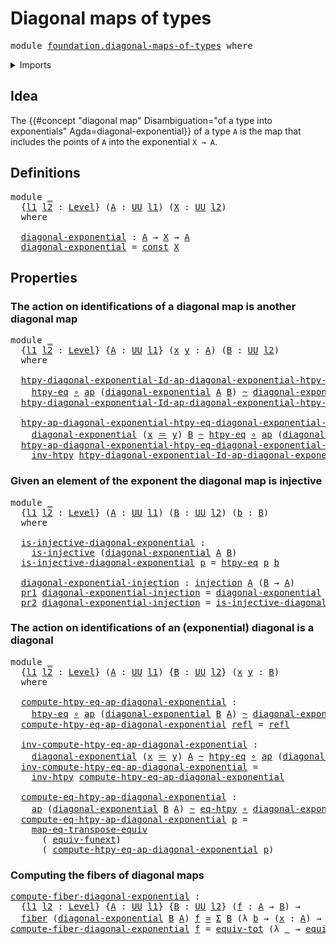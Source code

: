 # Diagonal maps of types

<pre class="Agda"><a id="35" class="Keyword">module</a> <a id="42" href="foundation.diagonal-maps-of-types.html" class="Module">foundation.diagonal-maps-of-types</a> <a id="76" class="Keyword">where</a>
</pre>
<details><summary>Imports</summary>

<pre class="Agda"><a id="132" class="Keyword">open</a> <a id="137" class="Keyword">import</a> <a id="144" href="foundation.action-on-identifications-functions.html" class="Module">foundation.action-on-identifications-functions</a>
<a id="191" class="Keyword">open</a> <a id="196" class="Keyword">import</a> <a id="203" href="foundation.dependent-pair-types.html" class="Module">foundation.dependent-pair-types</a>
<a id="235" class="Keyword">open</a> <a id="240" class="Keyword">import</a> <a id="247" href="foundation.equality-cartesian-product-types.html" class="Module">foundation.equality-cartesian-product-types</a>
<a id="291" class="Keyword">open</a> <a id="296" class="Keyword">import</a> <a id="303" href="foundation.function-extensionality.html" class="Module">foundation.function-extensionality</a>
<a id="338" class="Keyword">open</a> <a id="343" class="Keyword">import</a> <a id="350" href="foundation.functoriality-dependent-pair-types.html" class="Module">foundation.functoriality-dependent-pair-types</a>
<a id="396" class="Keyword">open</a> <a id="401" class="Keyword">import</a> <a id="408" href="foundation.morphisms-arrows.html" class="Module">foundation.morphisms-arrows</a>
<a id="436" class="Keyword">open</a> <a id="441" class="Keyword">import</a> <a id="448" href="foundation.postcomposition-functions.html" class="Module">foundation.postcomposition-functions</a>
<a id="485" class="Keyword">open</a> <a id="490" class="Keyword">import</a> <a id="497" href="foundation.retracts-of-types.html" class="Module">foundation.retracts-of-types</a>
<a id="526" class="Keyword">open</a> <a id="531" class="Keyword">import</a> <a id="538" href="foundation.transposition-identifications-along-equivalences.html" class="Module">foundation.transposition-identifications-along-equivalences</a>
<a id="598" class="Keyword">open</a> <a id="603" class="Keyword">import</a> <a id="610" href="foundation.universe-levels.html" class="Module">foundation.universe-levels</a>

<a id="638" class="Keyword">open</a> <a id="643" class="Keyword">import</a> <a id="650" href="foundation-core.cartesian-product-types.html" class="Module">foundation-core.cartesian-product-types</a>
<a id="690" class="Keyword">open</a> <a id="695" class="Keyword">import</a> <a id="702" href="foundation-core.constant-maps.html" class="Module">foundation-core.constant-maps</a>
<a id="732" class="Keyword">open</a> <a id="737" class="Keyword">import</a> <a id="744" href="foundation-core.equivalences.html" class="Module">foundation-core.equivalences</a>
<a id="773" class="Keyword">open</a> <a id="778" class="Keyword">import</a> <a id="785" href="foundation-core.fibers-of-maps.html" class="Module">foundation-core.fibers-of-maps</a>
<a id="816" class="Keyword">open</a> <a id="821" class="Keyword">import</a> <a id="828" href="foundation-core.function-types.html" class="Module">foundation-core.function-types</a>
<a id="859" class="Keyword">open</a> <a id="864" class="Keyword">import</a> <a id="871" href="foundation-core.homotopies.html" class="Module">foundation-core.homotopies</a>
<a id="898" class="Keyword">open</a> <a id="903" class="Keyword">import</a> <a id="910" href="foundation-core.identity-types.html" class="Module">foundation-core.identity-types</a>
<a id="941" class="Keyword">open</a> <a id="946" class="Keyword">import</a> <a id="953" href="foundation-core.injective-maps.html" class="Module">foundation-core.injective-maps</a>
<a id="984" class="Keyword">open</a> <a id="989" class="Keyword">import</a> <a id="996" href="foundation-core.propositions.html" class="Module">foundation-core.propositions</a>
<a id="1025" class="Keyword">open</a> <a id="1030" class="Keyword">import</a> <a id="1037" href="foundation-core.retractions.html" class="Module">foundation-core.retractions</a>
<a id="1065" class="Keyword">open</a> <a id="1070" class="Keyword">import</a> <a id="1077" href="foundation-core.sections.html" class="Module">foundation-core.sections</a>
</pre>
</details>

## Idea

The
{{#concept "diagonal map" Disambiguation="of a type into exponentials" Agda=diagonal-exponential}}
of a type `A` is the map that includes the points of `A` into the exponential
`X → A`.

## Definitions

<pre class="Agda"><a id="1343" class="Keyword">module</a> <a id="1350" href="foundation.diagonal-maps-of-types.html#1350" class="Module">_</a>
  <a id="1354" class="Symbol">{</a><a id="1355" href="foundation.diagonal-maps-of-types.html#1355" class="Bound">l1</a> <a id="1358" href="foundation.diagonal-maps-of-types.html#1358" class="Bound">l2</a> <a id="1361" class="Symbol">:</a> <a id="1363" href="Agda.Primitive.html#742" class="Postulate">Level</a><a id="1368" class="Symbol">}</a> <a id="1370" class="Symbol">(</a><a id="1371" href="foundation.diagonal-maps-of-types.html#1371" class="Bound">A</a> <a id="1373" class="Symbol">:</a> <a id="1375" href="Agda.Primitive.html#388" class="Primitive">UU</a> <a id="1378" href="foundation.diagonal-maps-of-types.html#1355" class="Bound">l1</a><a id="1380" class="Symbol">)</a> <a id="1382" class="Symbol">(</a><a id="1383" href="foundation.diagonal-maps-of-types.html#1383" class="Bound">X</a> <a id="1385" class="Symbol">:</a> <a id="1387" href="Agda.Primitive.html#388" class="Primitive">UU</a> <a id="1390" href="foundation.diagonal-maps-of-types.html#1358" class="Bound">l2</a><a id="1392" class="Symbol">)</a>
  <a id="1396" class="Keyword">where</a>

  <a id="1405" href="foundation.diagonal-maps-of-types.html#1405" class="Function">diagonal-exponential</a> <a id="1426" class="Symbol">:</a> <a id="1428" href="foundation.diagonal-maps-of-types.html#1371" class="Bound">A</a> <a id="1430" class="Symbol">→</a> <a id="1432" href="foundation.diagonal-maps-of-types.html#1383" class="Bound">X</a> <a id="1434" class="Symbol">→</a> <a id="1436" href="foundation.diagonal-maps-of-types.html#1371" class="Bound">A</a>
  <a id="1440" href="foundation.diagonal-maps-of-types.html#1405" class="Function">diagonal-exponential</a> <a id="1461" class="Symbol">=</a> <a id="1463" href="foundation-core.constant-maps.html#472" class="Function">const</a> <a id="1469" href="foundation.diagonal-maps-of-types.html#1383" class="Bound">X</a>
</pre>
## Properties

### The action on identifications of a diagonal map is another diagonal map

<pre class="Agda"><a id="1576" class="Keyword">module</a> <a id="1583" href="foundation.diagonal-maps-of-types.html#1583" class="Module">_</a>
  <a id="1587" class="Symbol">{</a><a id="1588" href="foundation.diagonal-maps-of-types.html#1588" class="Bound">l1</a> <a id="1591" href="foundation.diagonal-maps-of-types.html#1591" class="Bound">l2</a> <a id="1594" class="Symbol">:</a> <a id="1596" href="Agda.Primitive.html#742" class="Postulate">Level</a><a id="1601" class="Symbol">}</a> <a id="1603" class="Symbol">{</a><a id="1604" href="foundation.diagonal-maps-of-types.html#1604" class="Bound">A</a> <a id="1606" class="Symbol">:</a> <a id="1608" href="Agda.Primitive.html#388" class="Primitive">UU</a> <a id="1611" href="foundation.diagonal-maps-of-types.html#1588" class="Bound">l1</a><a id="1613" class="Symbol">}</a> <a id="1615" class="Symbol">(</a><a id="1616" href="foundation.diagonal-maps-of-types.html#1616" class="Bound">x</a> <a id="1618" href="foundation.diagonal-maps-of-types.html#1618" class="Bound">y</a> <a id="1620" class="Symbol">:</a> <a id="1622" href="foundation.diagonal-maps-of-types.html#1604" class="Bound">A</a><a id="1623" class="Symbol">)</a> <a id="1625" class="Symbol">(</a><a id="1626" href="foundation.diagonal-maps-of-types.html#1626" class="Bound">B</a> <a id="1628" class="Symbol">:</a> <a id="1630" href="Agda.Primitive.html#388" class="Primitive">UU</a> <a id="1633" href="foundation.diagonal-maps-of-types.html#1591" class="Bound">l2</a><a id="1635" class="Symbol">)</a>
  <a id="1639" class="Keyword">where</a>

  <a id="1648" href="foundation.diagonal-maps-of-types.html#1648" class="Function">htpy-diagonal-exponential-Id-ap-diagonal-exponential-htpy-eq</a> <a id="1709" class="Symbol">:</a>
    <a id="1715" href="foundation.function-extensionality.html#1896" class="Function">htpy-eq</a> <a id="1723" href="foundation-core.function-types.html#455" class="Function Operator">∘</a> <a id="1725" href="foundation.action-on-identifications-functions.html#730" class="Function">ap</a> <a id="1728" class="Symbol">(</a><a id="1729" href="foundation.diagonal-maps-of-types.html#1405" class="Function">diagonal-exponential</a> <a id="1750" href="foundation.diagonal-maps-of-types.html#1604" class="Bound">A</a> <a id="1752" href="foundation.diagonal-maps-of-types.html#1626" class="Bound">B</a><a id="1753" class="Symbol">)</a> <a id="1755" href="foundation-core.homotopies.html#2535" class="Function Operator">~</a> <a id="1757" href="foundation.diagonal-maps-of-types.html#1405" class="Function">diagonal-exponential</a> <a id="1778" class="Symbol">(</a><a id="1779" href="foundation.diagonal-maps-of-types.html#1616" class="Bound">x</a> <a id="1781" href="foundation-core.identity-types.html#2713" class="Function Operator">＝</a> <a id="1783" href="foundation.diagonal-maps-of-types.html#1618" class="Bound">y</a><a id="1784" class="Symbol">)</a> <a id="1786" href="foundation.diagonal-maps-of-types.html#1626" class="Bound">B</a>
  <a id="1790" href="foundation.diagonal-maps-of-types.html#1648" class="Function">htpy-diagonal-exponential-Id-ap-diagonal-exponential-htpy-eq</a> <a id="1851" href="foundation-core.identity-types.html#2682" class="InductiveConstructor">refl</a> <a id="1856" class="Symbol">=</a> <a id="1858" href="foundation-core.identity-types.html#2682" class="InductiveConstructor">refl</a>

  <a id="1866" href="foundation.diagonal-maps-of-types.html#1866" class="Function">htpy-ap-diagonal-exponential-htpy-eq-diagonal-exponential-Id</a> <a id="1927" class="Symbol">:</a>
    <a id="1933" href="foundation.diagonal-maps-of-types.html#1405" class="Function">diagonal-exponential</a> <a id="1954" class="Symbol">(</a><a id="1955" href="foundation.diagonal-maps-of-types.html#1616" class="Bound">x</a> <a id="1957" href="foundation-core.identity-types.html#2713" class="Function Operator">＝</a> <a id="1959" href="foundation.diagonal-maps-of-types.html#1618" class="Bound">y</a><a id="1960" class="Symbol">)</a> <a id="1962" href="foundation.diagonal-maps-of-types.html#1626" class="Bound">B</a> <a id="1964" href="foundation-core.homotopies.html#2535" class="Function Operator">~</a> <a id="1966" href="foundation.function-extensionality.html#1896" class="Function">htpy-eq</a> <a id="1974" href="foundation-core.function-types.html#455" class="Function Operator">∘</a> <a id="1976" href="foundation.action-on-identifications-functions.html#730" class="Function">ap</a> <a id="1979" class="Symbol">(</a><a id="1980" href="foundation.diagonal-maps-of-types.html#1405" class="Function">diagonal-exponential</a> <a id="2001" href="foundation.diagonal-maps-of-types.html#1604" class="Bound">A</a> <a id="2003" href="foundation.diagonal-maps-of-types.html#1626" class="Bound">B</a><a id="2004" class="Symbol">)</a>
  <a id="2008" href="foundation.diagonal-maps-of-types.html#1866" class="Function">htpy-ap-diagonal-exponential-htpy-eq-diagonal-exponential-Id</a> <a id="2069" class="Symbol">=</a>
    <a id="2075" href="foundation-core.homotopies.html#2897" class="Function">inv-htpy</a> <a id="2084" href="foundation.diagonal-maps-of-types.html#1648" class="Function">htpy-diagonal-exponential-Id-ap-diagonal-exponential-htpy-eq</a>
</pre>
### Given an element of the exponent the diagonal map is injective

<pre class="Agda"><a id="2226" class="Keyword">module</a> <a id="2233" href="foundation.diagonal-maps-of-types.html#2233" class="Module">_</a>
  <a id="2237" class="Symbol">{</a><a id="2238" href="foundation.diagonal-maps-of-types.html#2238" class="Bound">l1</a> <a id="2241" href="foundation.diagonal-maps-of-types.html#2241" class="Bound">l2</a> <a id="2244" class="Symbol">:</a> <a id="2246" href="Agda.Primitive.html#742" class="Postulate">Level</a><a id="2251" class="Symbol">}</a> <a id="2253" class="Symbol">(</a><a id="2254" href="foundation.diagonal-maps-of-types.html#2254" class="Bound">A</a> <a id="2256" class="Symbol">:</a> <a id="2258" href="Agda.Primitive.html#388" class="Primitive">UU</a> <a id="2261" href="foundation.diagonal-maps-of-types.html#2238" class="Bound">l1</a><a id="2263" class="Symbol">)</a> <a id="2265" class="Symbol">(</a><a id="2266" href="foundation.diagonal-maps-of-types.html#2266" class="Bound">B</a> <a id="2268" class="Symbol">:</a> <a id="2270" href="Agda.Primitive.html#388" class="Primitive">UU</a> <a id="2273" href="foundation.diagonal-maps-of-types.html#2241" class="Bound">l2</a><a id="2275" class="Symbol">)</a> <a id="2277" class="Symbol">(</a><a id="2278" href="foundation.diagonal-maps-of-types.html#2278" class="Bound">b</a> <a id="2280" class="Symbol">:</a> <a id="2282" href="foundation.diagonal-maps-of-types.html#2266" class="Bound">B</a><a id="2283" class="Symbol">)</a>
  <a id="2287" class="Keyword">where</a>

  <a id="2296" href="foundation.diagonal-maps-of-types.html#2296" class="Function">is-injective-diagonal-exponential</a> <a id="2330" class="Symbol">:</a>
    <a id="2336" href="foundation-core.injective-maps.html#990" class="Function">is-injective</a> <a id="2349" class="Symbol">(</a><a id="2350" href="foundation.diagonal-maps-of-types.html#1405" class="Function">diagonal-exponential</a> <a id="2371" href="foundation.diagonal-maps-of-types.html#2254" class="Bound">A</a> <a id="2373" href="foundation.diagonal-maps-of-types.html#2266" class="Bound">B</a><a id="2374" class="Symbol">)</a>
  <a id="2378" href="foundation.diagonal-maps-of-types.html#2296" class="Function">is-injective-diagonal-exponential</a> <a id="2412" href="foundation.diagonal-maps-of-types.html#2412" class="Bound">p</a> <a id="2414" class="Symbol">=</a> <a id="2416" href="foundation.function-extensionality.html#1896" class="Function">htpy-eq</a> <a id="2424" href="foundation.diagonal-maps-of-types.html#2412" class="Bound">p</a> <a id="2426" href="foundation.diagonal-maps-of-types.html#2278" class="Bound">b</a>

  <a id="2431" href="foundation.diagonal-maps-of-types.html#2431" class="Function">diagonal-exponential-injection</a> <a id="2462" class="Symbol">:</a> <a id="2464" href="foundation-core.injective-maps.html#1136" class="Function">injection</a> <a id="2474" href="foundation.diagonal-maps-of-types.html#2254" class="Bound">A</a> <a id="2476" class="Symbol">(</a><a id="2477" href="foundation.diagonal-maps-of-types.html#2266" class="Bound">B</a> <a id="2479" class="Symbol">→</a> <a id="2481" href="foundation.diagonal-maps-of-types.html#2254" class="Bound">A</a><a id="2482" class="Symbol">)</a>
  <a id="2486" href="foundation.dependent-pair-types.html#681" class="Field">pr1</a> <a id="2490" href="foundation.diagonal-maps-of-types.html#2431" class="Function">diagonal-exponential-injection</a> <a id="2521" class="Symbol">=</a> <a id="2523" href="foundation.diagonal-maps-of-types.html#1405" class="Function">diagonal-exponential</a> <a id="2544" href="foundation.diagonal-maps-of-types.html#2254" class="Bound">A</a> <a id="2546" href="foundation.diagonal-maps-of-types.html#2266" class="Bound">B</a>
  <a id="2550" href="foundation.dependent-pair-types.html#693" class="Field">pr2</a> <a id="2554" href="foundation.diagonal-maps-of-types.html#2431" class="Function">diagonal-exponential-injection</a> <a id="2585" class="Symbol">=</a> <a id="2587" href="foundation.diagonal-maps-of-types.html#2296" class="Function">is-injective-diagonal-exponential</a>
</pre>
### The action on identifications of an (exponential) diagonal is a diagonal

<pre class="Agda"><a id="2712" class="Keyword">module</a> <a id="2719" href="foundation.diagonal-maps-of-types.html#2719" class="Module">_</a>
  <a id="2723" class="Symbol">{</a><a id="2724" href="foundation.diagonal-maps-of-types.html#2724" class="Bound">l1</a> <a id="2727" href="foundation.diagonal-maps-of-types.html#2727" class="Bound">l2</a> <a id="2730" class="Symbol">:</a> <a id="2732" href="Agda.Primitive.html#742" class="Postulate">Level</a><a id="2737" class="Symbol">}</a> <a id="2739" class="Symbol">(</a><a id="2740" href="foundation.diagonal-maps-of-types.html#2740" class="Bound">A</a> <a id="2742" class="Symbol">:</a> <a id="2744" href="Agda.Primitive.html#388" class="Primitive">UU</a> <a id="2747" href="foundation.diagonal-maps-of-types.html#2724" class="Bound">l1</a><a id="2749" class="Symbol">)</a> <a id="2751" class="Symbol">{</a><a id="2752" href="foundation.diagonal-maps-of-types.html#2752" class="Bound">B</a> <a id="2754" class="Symbol">:</a> <a id="2756" href="Agda.Primitive.html#388" class="Primitive">UU</a> <a id="2759" href="foundation.diagonal-maps-of-types.html#2727" class="Bound">l2</a><a id="2761" class="Symbol">}</a> <a id="2763" class="Symbol">(</a><a id="2764" href="foundation.diagonal-maps-of-types.html#2764" class="Bound">x</a> <a id="2766" href="foundation.diagonal-maps-of-types.html#2766" class="Bound">y</a> <a id="2768" class="Symbol">:</a> <a id="2770" href="foundation.diagonal-maps-of-types.html#2752" class="Bound">B</a><a id="2771" class="Symbol">)</a>
  <a id="2775" class="Keyword">where</a>

  <a id="2784" href="foundation.diagonal-maps-of-types.html#2784" class="Function">compute-htpy-eq-ap-diagonal-exponential</a> <a id="2824" class="Symbol">:</a>
    <a id="2830" href="foundation.function-extensionality.html#1896" class="Function">htpy-eq</a> <a id="2838" href="foundation-core.function-types.html#455" class="Function Operator">∘</a> <a id="2840" href="foundation.action-on-identifications-functions.html#730" class="Function">ap</a> <a id="2843" class="Symbol">(</a><a id="2844" href="foundation.diagonal-maps-of-types.html#1405" class="Function">diagonal-exponential</a> <a id="2865" href="foundation.diagonal-maps-of-types.html#2752" class="Bound">B</a> <a id="2867" href="foundation.diagonal-maps-of-types.html#2740" class="Bound">A</a><a id="2868" class="Symbol">)</a> <a id="2870" href="foundation-core.homotopies.html#2535" class="Function Operator">~</a> <a id="2872" href="foundation.diagonal-maps-of-types.html#1405" class="Function">diagonal-exponential</a> <a id="2893" class="Symbol">(</a><a id="2894" href="foundation.diagonal-maps-of-types.html#2764" class="Bound">x</a> <a id="2896" href="foundation-core.identity-types.html#2713" class="Function Operator">＝</a> <a id="2898" href="foundation.diagonal-maps-of-types.html#2766" class="Bound">y</a><a id="2899" class="Symbol">)</a> <a id="2901" href="foundation.diagonal-maps-of-types.html#2740" class="Bound">A</a>
  <a id="2905" href="foundation.diagonal-maps-of-types.html#2784" class="Function">compute-htpy-eq-ap-diagonal-exponential</a> <a id="2945" href="foundation-core.identity-types.html#2682" class="InductiveConstructor">refl</a> <a id="2950" class="Symbol">=</a> <a id="2952" href="foundation-core.identity-types.html#2682" class="InductiveConstructor">refl</a>

  <a id="2960" href="foundation.diagonal-maps-of-types.html#2960" class="Function">inv-compute-htpy-eq-ap-diagonal-exponential</a> <a id="3004" class="Symbol">:</a>
    <a id="3010" href="foundation.diagonal-maps-of-types.html#1405" class="Function">diagonal-exponential</a> <a id="3031" class="Symbol">(</a><a id="3032" href="foundation.diagonal-maps-of-types.html#2764" class="Bound">x</a> <a id="3034" href="foundation-core.identity-types.html#2713" class="Function Operator">＝</a> <a id="3036" href="foundation.diagonal-maps-of-types.html#2766" class="Bound">y</a><a id="3037" class="Symbol">)</a> <a id="3039" href="foundation.diagonal-maps-of-types.html#2740" class="Bound">A</a> <a id="3041" href="foundation-core.homotopies.html#2535" class="Function Operator">~</a> <a id="3043" href="foundation.function-extensionality.html#1896" class="Function">htpy-eq</a> <a id="3051" href="foundation-core.function-types.html#455" class="Function Operator">∘</a> <a id="3053" href="foundation.action-on-identifications-functions.html#730" class="Function">ap</a> <a id="3056" class="Symbol">(</a><a id="3057" href="foundation.diagonal-maps-of-types.html#1405" class="Function">diagonal-exponential</a> <a id="3078" href="foundation.diagonal-maps-of-types.html#2752" class="Bound">B</a> <a id="3080" href="foundation.diagonal-maps-of-types.html#2740" class="Bound">A</a><a id="3081" class="Symbol">)</a>
  <a id="3085" href="foundation.diagonal-maps-of-types.html#2960" class="Function">inv-compute-htpy-eq-ap-diagonal-exponential</a> <a id="3129" class="Symbol">=</a>
    <a id="3135" href="foundation-core.homotopies.html#2897" class="Function">inv-htpy</a> <a id="3144" href="foundation.diagonal-maps-of-types.html#2784" class="Function">compute-htpy-eq-ap-diagonal-exponential</a>

  <a id="3187" href="foundation.diagonal-maps-of-types.html#3187" class="Function">compute-eq-htpy-ap-diagonal-exponential</a> <a id="3227" class="Symbol">:</a>
    <a id="3233" href="foundation.action-on-identifications-functions.html#730" class="Function">ap</a> <a id="3236" class="Symbol">(</a><a id="3237" href="foundation.diagonal-maps-of-types.html#1405" class="Function">diagonal-exponential</a> <a id="3258" href="foundation.diagonal-maps-of-types.html#2752" class="Bound">B</a> <a id="3260" href="foundation.diagonal-maps-of-types.html#2740" class="Bound">A</a><a id="3261" class="Symbol">)</a> <a id="3263" href="foundation-core.homotopies.html#2535" class="Function Operator">~</a> <a id="3265" href="foundation.function-extensionality.html#3905" class="Postulate">eq-htpy</a> <a id="3273" href="foundation-core.function-types.html#455" class="Function Operator">∘</a> <a id="3275" href="foundation.diagonal-maps-of-types.html#1405" class="Function">diagonal-exponential</a> <a id="3296" class="Symbol">(</a><a id="3297" href="foundation.diagonal-maps-of-types.html#2764" class="Bound">x</a> <a id="3299" href="foundation-core.identity-types.html#2713" class="Function Operator">＝</a> <a id="3301" href="foundation.diagonal-maps-of-types.html#2766" class="Bound">y</a><a id="3302" class="Symbol">)</a> <a id="3304" href="foundation.diagonal-maps-of-types.html#2740" class="Bound">A</a>
  <a id="3308" href="foundation.diagonal-maps-of-types.html#3187" class="Function">compute-eq-htpy-ap-diagonal-exponential</a> <a id="3348" href="foundation.diagonal-maps-of-types.html#3348" class="Bound">p</a> <a id="3350" class="Symbol">=</a>
    <a id="3356" href="foundation.transposition-identifications-along-equivalences.html#2228" class="Function">map-eq-transpose-equiv</a>
      <a id="3385" class="Symbol">(</a> <a id="3387" href="foundation.function-extensionality.html#4394" class="Function">equiv-funext</a><a id="3399" class="Symbol">)</a>
      <a id="3407" class="Symbol">(</a> <a id="3409" href="foundation.diagonal-maps-of-types.html#2784" class="Function">compute-htpy-eq-ap-diagonal-exponential</a> <a id="3449" href="foundation.diagonal-maps-of-types.html#3348" class="Bound">p</a><a id="3450" class="Symbol">)</a>
</pre>
### Computing the fibers of diagonal maps

<pre class="Agda"><a id="compute-fiber-diagonal-exponential"></a><a id="3508" href="foundation.diagonal-maps-of-types.html#3508" class="Function">compute-fiber-diagonal-exponential</a> <a id="3543" class="Symbol">:</a>
  <a id="3547" class="Symbol">{</a><a id="3548" href="foundation.diagonal-maps-of-types.html#3548" class="Bound">l1</a> <a id="3551" href="foundation.diagonal-maps-of-types.html#3551" class="Bound">l2</a> <a id="3554" class="Symbol">:</a> <a id="3556" href="Agda.Primitive.html#742" class="Postulate">Level</a><a id="3561" class="Symbol">}</a> <a id="3563" class="Symbol">{</a><a id="3564" href="foundation.diagonal-maps-of-types.html#3564" class="Bound">A</a> <a id="3566" class="Symbol">:</a> <a id="3568" href="Agda.Primitive.html#388" class="Primitive">UU</a> <a id="3571" href="foundation.diagonal-maps-of-types.html#3548" class="Bound">l1</a><a id="3573" class="Symbol">}</a> <a id="3575" class="Symbol">{</a><a id="3576" href="foundation.diagonal-maps-of-types.html#3576" class="Bound">B</a> <a id="3578" class="Symbol">:</a> <a id="3580" href="Agda.Primitive.html#388" class="Primitive">UU</a> <a id="3583" href="foundation.diagonal-maps-of-types.html#3551" class="Bound">l2</a><a id="3585" class="Symbol">}</a> <a id="3587" class="Symbol">(</a><a id="3588" href="foundation.diagonal-maps-of-types.html#3588" class="Bound">f</a> <a id="3590" class="Symbol">:</a> <a id="3592" href="foundation.diagonal-maps-of-types.html#3564" class="Bound">A</a> <a id="3594" class="Symbol">→</a> <a id="3596" href="foundation.diagonal-maps-of-types.html#3576" class="Bound">B</a><a id="3597" class="Symbol">)</a> <a id="3599" class="Symbol">→</a>
  <a id="3603" href="foundation-core.fibers-of-maps.html#938" class="Function">fiber</a> <a id="3609" class="Symbol">(</a><a id="3610" href="foundation.diagonal-maps-of-types.html#1405" class="Function">diagonal-exponential</a> <a id="3631" href="foundation.diagonal-maps-of-types.html#3576" class="Bound">B</a> <a id="3633" href="foundation.diagonal-maps-of-types.html#3564" class="Bound">A</a><a id="3634" class="Symbol">)</a> <a id="3636" href="foundation.diagonal-maps-of-types.html#3588" class="Bound">f</a> <a id="3638" href="foundation-core.equivalences.html#2554" class="Function Operator">≃</a> <a id="3640" href="foundation.dependent-pair-types.html#583" class="Record">Σ</a> <a id="3642" href="foundation.diagonal-maps-of-types.html#3576" class="Bound">B</a> <a id="3644" class="Symbol">(λ</a> <a id="3647" href="foundation.diagonal-maps-of-types.html#3647" class="Bound">b</a> <a id="3649" class="Symbol">→</a> <a id="3651" class="Symbol">(</a><a id="3652" href="foundation.diagonal-maps-of-types.html#3652" class="Bound">x</a> <a id="3654" class="Symbol">:</a> <a id="3656" href="foundation.diagonal-maps-of-types.html#3564" class="Bound">A</a><a id="3657" class="Symbol">)</a> <a id="3659" class="Symbol">→</a> <a id="3661" href="foundation.diagonal-maps-of-types.html#3647" class="Bound">b</a> <a id="3663" href="foundation-core.identity-types.html#2713" class="Function Operator">＝</a> <a id="3665" href="foundation.diagonal-maps-of-types.html#3588" class="Bound">f</a> <a id="3667" href="foundation.diagonal-maps-of-types.html#3652" class="Bound">x</a><a id="3668" class="Symbol">)</a>
<a id="3670" href="foundation.diagonal-maps-of-types.html#3508" class="Function">compute-fiber-diagonal-exponential</a> <a id="3705" href="foundation.diagonal-maps-of-types.html#3705" class="Bound">f</a> <a id="3707" class="Symbol">=</a> <a id="3709" href="foundation-core.functoriality-dependent-pair-types.html#7077" class="Function">equiv-tot</a> <a id="3719" class="Symbol">(λ</a> <a id="3722" href="foundation.diagonal-maps-of-types.html#3722" class="Bound">_</a> <a id="3724" class="Symbol">→</a> <a id="3726" href="foundation.function-extensionality.html#4394" class="Function">equiv-funext</a><a id="3738" class="Symbol">)</a>
</pre>